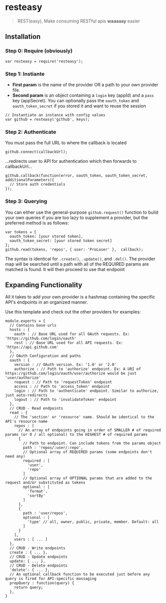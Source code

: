 # resteasy

> REST(easy), Make consuming RESTful apis __waaaaay__ easier

## Installation

### Step 0: Require (obviously)

```
var resteasy = require('resteasy');
```

### Step 1: Instiante

* __First param__ is the name of the provider OR a path to your own provider file.
* __Second param__ is an object containing a `login` key (appId) and a `pass` key (appSecret). You can optionally pass the `oauth_token` and `oauth_token_secret` if you stored it and want to reuse the session

```
// Instantiate an instance with config values
var github = resteasy('github', keys);
```

### Step 2: Authenticate

You must pass the full URL to where the callback is located

```
github.connect(callbackUrl);
```

...redirects user to API for authentication which then forwards to callbackUrl...

```
github.callback(function(error, oauth_token, oauth_token_secret, additionalParameters){
  // Store auth credentials
});
```

### Step 3: Querying

You can either use the general-purpose `github.request()` function to build your own queries if you are too lazy to 
supplement a provider, but the preferred method is as follows:

```
var tokens = {
  oauth_token: [your stored token],
  oauth_token_secret: [your stored token secret]
};
github.read(tokens, 'repos', { user: 'ProLoser' },  callback);
```

The syntax is identical for `.create()`, `.update()`, and `.del()`. The provider map will be searched until a path with all
of the REQUIRED params are matched is found. It will then proceed to use that endpoint

## Expanding Functionality

All it takes to add your own provider is a hashmap containing the specific API's endpoints in an organized manner.

Use this template and check out the other providers for examples:

```
module.exports = {
  // Contains base urls
  hosts : {
    oauth : // Base URL used for all OAuth requests. Ex: 'https://github.com/login/oauth'
    rest : // Base URL used for all API requests. Ex: 'https://api.github.com'
  },
  // OAuth Configuration and paths
  oauth : {
    version : // OAuth version. Ex: '1.0' or '2.0'
    authorize : // Path to 'authorize' endpoint. Ex: A URI of https://github.com/login/oauth/user/authorize would be just 'user/authorize'
    request : // Path to 'requestToken' endpoint
    access : // Path to 'access_token' endpoint 
    login : // Path to 'authenticate' endpoint. Similar to authorize, just auto-redirects
    logout : // Path to 'invalidateToken' endpoint
  },
  // CRUD - Read endpoints
  read : {
    // The 'section' or 'resource' name. Should be identical to the API's resource name
    repos : [
      // An array of endpoints going in order of SMALLER # of required params (or 0 / all optional) to the HIGHEST # of required params
      {
        // Path to endpoint. Can include tokens from the params object
        path : 'repos/:user/:repo',
        // Optional array of REQUIRED params (some endpoints don't need any)
        required : [
          'user',
          'repo'
        ]
        // Optional array of OPTIONAL params that are added to the request and/or substituted as tokens
        optional : [
          'format',
          'sortBy'
        ]
      }, 
      {
        path : 'user/repos',
        optional : [
          'type' // all, owner, public, private, member. Default: all
        ]
      }
    ],
    users : [ ... ]
  },
  // CRUD - Write endpoints
  create : { ... },
  // CRUD - Update endpoints
  update: { ... },
  // CRUD - Delete endpoints
  'delete': { ... },
  // An optional callback function to be executed just before any query is fired for API-specific massaging
  prepQuery : function(query) {
    return query;
  },
}
```
